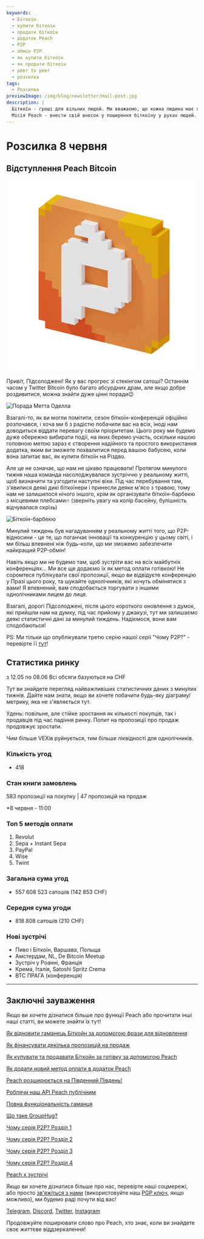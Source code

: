 ```yaml
---
keywords:
  - Біткоін
  - купити біткоін
  - продати біткоін
  - додаток Peach
  - P2P
  - обмін P2P
  - як купити біткоін
  - як продати біткоін
  - peer to peer
  - розсилка
tags:
  - Розсилка
previewImage: /img/blog/newsletter/mail-post.jpg
description: |
  Біткоїн - гроші для вільних людей. Ми вважаємо, що кожна людина має право вибирати, якими грошима вона користується для зберігання свого багатства, результатів своєї роботи, свого часу і енергії. Peach Bitcoin - це найпростіша платформа для купівлі і продажу біткоїну з однолічниками.
  Місія Peach - внести свій внесок у поширення біткоїну у руках людей.
---
```


# Розсилка 8 червня

## Відступлення Peach Bitcoin

![підсолоджений біткоїн гіфка](/img/blog/newsletter/gif-peach.gif)

Привіт, Підсолоджені!
Як у вас прогрес зі стекінгом сатоші? Останнім часом у Twitter Bitcoin було багато абсурдних драм, але якщо добре роздивитися, можна знайти дуже цінні поради😉

![Порада Метта Оделла](https://img.mailinblue.com/5647291/images/content_library/original/647f40e8867f053cd05b3683.png)

Взагалі-то, як ви могли помітити, сезон біткоїн-конференцій офіційно розпочався, і хоча ми б з радістю побачили вас на всіх, іноді нам доводиться віддати перевагу своїм пріоритетам.
Цього року ми будемо дуже обережно вибирати події, на яких беремо участь, оскільки нашою головною метою зараз є створення надійного та простого використання додатка, яким ви зможете похвалитися перед вашою бабусею, коли вона запитає вас, як купити біткоїн на Різдво.

Але це не означає, що нам не цікаво працювати! Протягом минулого тижня наша команда насолоджувалася зустріччю у реальному житті, щоб визначити та узгодити наступні віхи.
Під час перебування там, з'явилися деякі дикі біткоїнери і принесли деяке м'ясо з травою, тому нам не залишилося нічого іншого, крім як організувати біткоїн-барбекю з місцевими плебсами🔥
(зверніть увагу на колір басейну, булішність відчувалася скрізь)

![Біткоїн-барбекю](https://img.mailinblue.com/5647291/images/content_library/original/64804d4e000a683033621785.jpg)

Минулий тиждень був нагадуванням у реальному житті того, що P2P-відносини - це те, що поганчає інновації та конкуренцію у цьому світі, і ми більш впевнені ніж будь-коли, що ми зможемо забезпечити найкращий P2P-обмін!

Навіть якщо ми не будемо там, щоб зустріти вас на всіх майбутніх конференціях... Ми все ще додаємо їх як метод оплати готівкою! Не соромтеся публікувати свої пропозиції, якщо ви відвідуєте конференцію у Празі цього року, та шукайте однолічників, які хочуть обмінятися з вами! Я впевнений, вам сподобається торгувати з іншими однолічниками лицем до лиця.

Взагалі, дорогі Підсолоджені, після цього короткого оновлення з думок, які прийшли нам на думку, під час прийому у джакузі, тут ми залишаємо деякі статистичні дані за минулий тиждень. Надіємося, вони вам сподобаються!

PS: Ми тільки що опублікували третю серію нашої серії "Чому P2P?" - перевірте її [тут](https://peachbitcoin.com/uk/blog/why-p2p-chapter-3-circular-economies/)!

## Статистика ринку

з 12.05 по 08.06
Всі обсяги базуються на CHF

Тут ви знайдете перегляд найважливіших статистичних даних з минулих тижнів. Дайте нам знати, якщо ви хочете побачити будь-яку діаграму/метрику, яка не з'являється тут.

Удень: повільне, але стійке зростання як кількості покупців, так і продавців під час падіння ринку.
Попит на пропозиції про продаж продовжує зростати.

Чим більше VEXів руйнується, тим більше ліквідності для однолічників.

### Кількість угод

- 418

### Стан книги замовлень

583 пропозиції на покупку | 47 пропозицій на продаж

\*8 червня - 11:00

### Топ 5 методів оплати

1. Revolut
2. Sepa + Instant Sepa
3. PayPal
4. Wise
5. Twint

### Загальна сума угод

- 557 608 523 сатошів (142 853 CHF)

### Середня сума угоди

- 818 808 сатошів (210 CHF)

### Нові зустрічі

- Пиво і Біткоїн, Варшава, Польща
- Амстердам, NL, De Bitcoin Meetup
- Зустріч у Роанні, Франція
- Крема, Італія, Satoshi Spritz Crema
- BTC ПРАГА (конференція)

---

## Заключні зауваження

Якщо ви хочете дізнатися більше про функції Peach або прочитати інші наші статті, ви можете знайти їх тут!

[Як відновити гаманець Біткойн за допомогою фрази для відновлення](https://peachbitcoin.com/uk/blog/how-to-restore-peach-wallet/)

[Як фінансувати декілька пропозицій на продаж](https://peachbitcoin.com/uk/blog/funding-multiple-sell-offers/)

[Як купувати та продавати Біткойн за готівку за допомогою Peach](https://peachbitcoin.com/uk/blog/how-to-buy-and-sell-bitcoin-with-cash-using-peach/)

[Як додати новий метод оплати в додаток Peach](https://peachbitcoin.com/uk/blog/how-to-add-a-payment-method/)

[Peach розширюється на Південний Південь!](https://peachbitcoin.com/uk/blog/peach-expands-to-the-global-south/)

[Роблячи наш API Peach публічним](https://peachbitcoin.com/uk/blog/making-our-peach-api-public/)

[Повна функціональність гаманця](https://peachbitcoin.com/uk/blog/full-wallet-functionality/)

[Що таке GroupHug?](https://peachbitcoin.com/uk/blog/group-hug/)

[Чому серія P2P? Розділ 1](https://peachbitcoin.com/uk/blog/why-p2p-chapter-1/)

[Чому серія P2P? Розділ 2](https://peachbitcoin.com/uk/blog/why-p2p-chapter-2/)

[Чому серія P2P? Розділ 3](https://peachbitcoin.com/uk/blog/why-p2p-chapter-3-circular-economies/)

[Чому серія P2P? Розділ 4](https://peachbitcoin.com/uk/blog/why-p2p-chapter-4-chains-of-trust/)

[Peach x зустрічі](https://peachbitcoin.com/uk/blog/peach-for-meetups/)

Якщо ви хочете дізнатися більше про нас, перевірте наші соцмережі, або просто [зв'яжіться з нами](mailto:hello@peachbitcoin.com) (використовуйте наш [PGP ключ](https://keys.openpgp.org/vks/v1/by-fingerprint/48339A19645E2E53488E0E5479E1B270FACD1BD2), якщо можливо), ми будемо раді почути від вас!

[Telegram](https://t.me/+GkOW1J-ixBBkZWRk), [Discord](https://discord.gg/ypeHz3SW54), [Twitter](https://twitter.com/peachbitcoin), [Instagram](https://instagram.com/peachbitcoin)

Продовжуйте поширювати слово про Peach, хто знає, коли ви знайдете своє життєве віддзеркалення!
